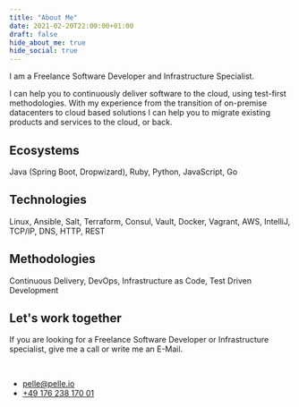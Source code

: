 ```yaml
---
title: "About Me"
date: 2021-02-20T22:00:00+01:00
draft: false
hide_about_me: true
hide_social: true
---
```


I am a Freelance Software Developer and Infrastructure Specialist. 

I can help you to continuously deliver software to the cloud, using test-first methodologies. With my experience from the transition of on-premise datacenters to cloud based solutions I can help you to migrate existing products and services to the cloud, or back.   

## Ecosystems

Java (Spring Boot, Dropwizard), Ruby, Python, JavaScript, Go

## Technologies

Linux, Ansible, Salt, Terraform, Consul, Vault, Docker, Vagrant, AWS, IntelliJ, TCP/IP, DNS, HTTP, REST

## Methodologies

Continuous Delivery, DevOps, Infrastructure as Code, Test Driven Development

## Let's work together

If you are looking for a Freelance Software Developer or Infrastructure specialist, give me a call or write me an E-Mail.

<br />
<ul class="list-inline text-center">
    <li>
        <a href="mailto:pelle@pelle.io" title="Email me">
            <span class="fa-stack fa-lg">
                <i class="fas fa-circle fa-stack-2x"></i>
                <i class="fas fa-envelope fa-stack-1x fa-inverse"></i>
            </span>
            pelle@pelle.io
        </a>
    </li>
    <li>
        <a href="tel:+49%20176%20238%20170%2001" title="Call me">
            <span class="fa-stack fa-lg">
                <i class="fas fa-circle fa-stack-2x"></i>
                <i class="fas fa-phone fa-stack-1x fa-inverse"></i>
            </span>
            +49 176 238 170 01
        </a>
    </li>
</ul>
